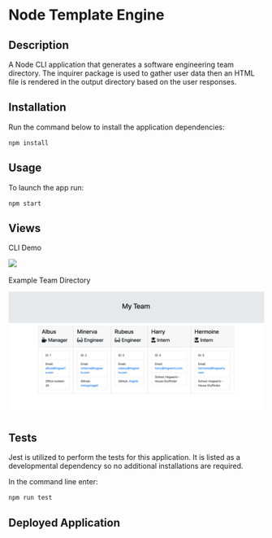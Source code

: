 # Node Template Engine

## Description

A Node CLI application that generates a software engineering team directory. The inquirer package is used to gather user data then an HTML file is rendered in the output directory based on the user responses.

## Installation 

Run the command below to install the application dependencies:

```
npm install
```

## Usage

To launch the app run:

```
npm start
```

## Views

CLI Demo

![](assets/node-team-dir.gif)

Example Team Directory

![](assets/team.png)

## Tests

Jest is utilized to perform the tests for this application. It is listed as a developmental dependency so no additional installations are required.

In the command line enter:

```
npm run test
```

## Deployed Application



